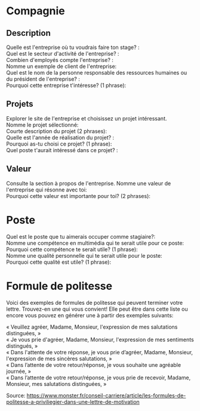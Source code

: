 # Compagnie
## Description
Quelle est l'entreprise où tu voudrais faire ton stage? :     
Quel est le secteur d'activité de l'entreprise? :    
Combien d'employés compte l'entreprise? :     
Nomme un exemple de client de l'entreprise:     
Quel est le nom de la personne responsable des ressources humaines ou du président de l'entreprise? :     
Pourquoi cette entreprise t'intéresse? (1 phrase):      

## Projets
Explorer le site de l'entreprise et choisissez un projet intéressant.   
Nomme le projet sélectionné:     
Courte description du projet (2 phrases):     
Quelle est l'année de réalisation du projet? :     
Pourquoi as-tu choisi ce projet? (1 phrase):     
Quel poste t'aurait intéressé dans ce projet? :     

## Valeur
Consulte la section à propos de l'entreprise. 
Nomme une valeur de l'entreprise qui résonne avec toi:     
Pourquoi cette valeur est importante pour toi? (2 phrases):     

# Poste
Quel est le poste que tu aimerais occuper comme stagiaire?:    
Nomme une compétence en multimédia qui te serait utile pour ce poste:     
Pourquoi cette compétence te serait utile? (1 phrase):     
Nomme une qualité personnelle qui te serait utile pour le poste:     
Pourquoi cette qualité est utile? (1 phrase):     

# Formule de politesse
Voici des exemples de formules de politesse qui peuvent terminer votre lettre. Trouvez-en une qui vous convient! Elle peut être dans cette liste ou encore vous pouvez en générer une à partir des exemples suivants: 

« Veuillez agréer, Madame, Monsieur, l'expression de mes salutations distinguées, »    
« Je vous prie d'agréer, Madame, Monsieur, l'expression de mes sentiments distingués, »    
« Dans l'attente de votre réponse, je vous prie d’agréer, Madame, Monsieur, l'expression de mes sincères salutations, »    
« Dans l’attente de votre retour/réponse, je vous souhaite une agréable journée, »    
« Dans l’attente de votre retour/réponse, je vous prie de recevoir, Madame, Monsieur, mes salutations distinguées, »    

Source: <a>https://www.monster.fr/conseil-carriere/article/les-formules-de-politesse-a-priviliegier-dans-une-lettre-de-motivation</a>
